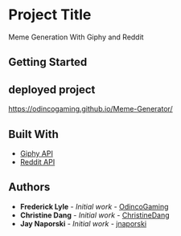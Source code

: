 # Project Title

Meme Generation With Giphy and Reddit

## Getting Started

deployed project
-----------------
https://odincogaming.github.io/Meme-Generator/


## Built With

* [Giphy API](https://developers.giphy.com/)
* [Reddit API](https://www.reddit.com/dev/api)


## Authors

* **Frederick Lyle** - *Initial work* - [OdincoGaming](https://github.com/OdincoGaming)
* **Christine Dang** - *Initial work* - [ChristineDang](https://github.com/ChristineDang)
* **Jay Naporski** - *Initial work* - [jnaporski](https://github.com/jnaporski)
